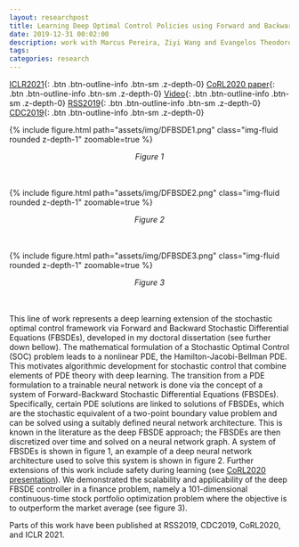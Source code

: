 ```yaml
---
layout: researchpost
title: Learning Deep Optimal Control Policies using Forward and Backward SDEs
date: 2019-12-31 00:02:00
description: work with Marcus Pereira, Ziyi Wang and Evangelos Theodorou
tags: 
categories: research
---
```


[ICLR2021](https://smartech.gatech.edu/handle/1853/59263){: .btn .btn-outline-info .btn-sm .z-depth-0} [CoRL2020 paper](https://corlconf.github.io/paper_408/){: .btn .btn-outline-info .btn-sm .z-depth-0} [Video](https://www.youtube.com/watch?v=iFzNnYlKBtA&feature=emb_title){: .btn .btn-outline-info .btn-sm .z-depth-0} [RSS2019](http://www.roboticsproceedings.org/rss15/p70.pdf){: .btn .btn-outline-info .btn-sm .z-depth-0} [CDC2019](https://doi.org/10.1109/CDC40024.2019.9028871){: .btn .btn-outline-info .btn-sm .z-depth-0}


{% include figure.html path="assets/img/DFBSDE1.png" class="img-fluid rounded z-depth-1" zoomable=true %}
<center><i>Figure 1</i></center><br><br>


{% include figure.html path="assets/img/DFBSDE2.png" class="img-fluid rounded z-depth-1" zoomable=true %}
<center><i>Figure 2</i></center><br><br>


{% include figure.html path="assets/img/DFBSDE3.png" class="img-fluid rounded z-depth-1" zoomable=true %}
<center><i>Figure 3</i></center><br><br>


This line of work represents a deep learning extension of the stochastic optimal control framework via Forward and Backward Stochastic Differential Equations (FBSDEs), developed in my doctoral dissertation (see further down bellow). The mathematical formulation of a Stochastic Optimal Control (SOC) problem leads to a nonlinear PDE, the Hamilton-Jacobi-Bellman PDE. This motivates algorithmic development for stochastic control that combine elements of PDE theory with deep learning. The transition from a PDE formulation to a trainable neural network is done via the concept of a system of Forward-Backward Stochastic Differential Equations (FBSDEs). Specifically, certain PDE solutions are linked to solutions of FBSDEs, which are the stochastic equivalent of a two-point boundary value problem and can be solved using a suitably defined neural network architecture. This is known in the literature as the deep FBSDE approach; the FBSDEs are then discretized over time and solved on a neural network graph. A system of FBSDEs is shown in figure 1, an example of a deep neural network architecture used to solve this system is shown in figure 2. Further extensions of this work include safety during learning (see [CoRL2020 presentation](https://www.youtube.com/watch?v=iFzNnYlKBtA&feature=emb_title)). We demonstrated the scalability and applicability of the deep FBSDE controller in a finance problem, namely a 101-dimensional continuous-time stock portfolio optimization problem where the objective is to outperform the market average (see figure 3).  

Parts of this work have been published at RSS2019, CDC2019, CoRL2020, and ICLR 2021.
